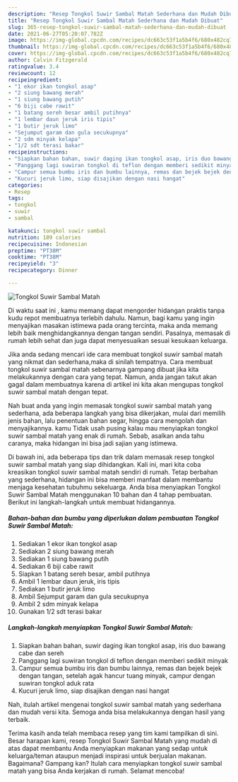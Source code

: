 ```yaml
---
description: "Resep Tongkol Suwir Sambal Matah Sederhana dan Mudah Dibuat"
title: "Resep Tongkol Suwir Sambal Matah Sederhana dan Mudah Dibuat"
slug: 365-resep-tongkol-suwir-sambal-matah-sederhana-dan-mudah-dibuat
date: 2021-06-27T05:20:07.782Z
image: https://img-global.cpcdn.com/recipes/dc663c53f1a5b4f6/680x482cq70/tongkol-suwir-sambal-matah-foto-resep-utama.jpg
thumbnail: https://img-global.cpcdn.com/recipes/dc663c53f1a5b4f6/680x482cq70/tongkol-suwir-sambal-matah-foto-resep-utama.jpg
cover: https://img-global.cpcdn.com/recipes/dc663c53f1a5b4f6/680x482cq70/tongkol-suwir-sambal-matah-foto-resep-utama.jpg
author: Calvin Fitzgerald
ratingvalue: 3.4
reviewcount: 12
recipeingredient:
- "1 ekor ikan tongkol asap"
- "2 siung bawang merah"
- "1 siung bawang putih"
- "6 biji cabe rawit"
- "1 batang sereh besar ambil putihnya"
- "1 lembar daun jeruk iris tipis"
- "1 butir jeruk limo"
- "Sejumput garam dan gula secukupnya"
- "2 sdm minyak kelapa"
- "1/2 sdt terasi bakar"
recipeinstructions:
- "Siapkan bahan bahan, suwir daging ikan tongkol asap, iris duo bawang cabe dan sereh"
- "Panggang lagi suwiran tongkol di teflon dengan memberi sedikit minyak"
- "Campur semua bumbu iris dan bumbu lainnya, remas dan bejek bejek dengan tangan, setelah agak hancur tuang minyak, campur dengan suwiran tongkol aduk rata"
- "Kucuri jeruk limo, siap disajikan dengan nasi hangat"
categories:
- Resep
tags:
- tongkol
- suwir
- sambal

katakunci: tongkol suwir sambal 
nutrition: 189 calories
recipecuisine: Indonesian
preptime: "PT38M"
cooktime: "PT38M"
recipeyield: "3"
recipecategory: Dinner

---
```



![Tongkol Suwir Sambal Matah](https://img-global.cpcdn.com/recipes/dc663c53f1a5b4f6/680x482cq70/tongkol-suwir-sambal-matah-foto-resep-utama.jpg)

Di waktu  saat ini , kamu memang dapat mengorder hidangan praktis tanpa kudu repot membuatnya terlebih dahulu. Namun, bagi kamu yang ingin menyajikan masakan istimewa pada orang tercinta, maka anda memang lebih baik menghidangkannya dengan tangan sendiri. Pasalnya, memasak di rumah lebih sehat dan juga dapat menyesuaikan sesuai kesukaan keluarga.

Jika anda sedang mencari ide cara membuat tongkol suwir sambal matah yang nikmat dan sederhana,maka di sinilah tempatnya. Cara membuat tongkol suwir sambal matah  sebenarnya gampang dibuat jika kita melakukannya dengan cara yang tepat. Namun, anda jangan takut akan gagal dalam membuatnya 
karena di artikel ini kita akan mengupas tongkol suwir sambal matah dengan tepat.  



Nah buat anda yang ingin memasak tongkol suwir sambal matah yang sederhana, ada beberapa langkah yang bisa dikerjakan, mulai dari memilih jenis bahan, lalu penentuan bahan segar, hingga cara mengolah dan menyajikannya. kamu Tidak usah pusing kalau mau menyiapkan tongkol suwir sambal matah yang enak di rumah. Sebab, asalkan anda  tahu caranya, maka hidangan ini bisa jadi sajian yang istimewa.

Di bawah ini, ada beberapa tips dan trik dalam memasak resep tongkol suwir sambal matah yang siap dihidangkan. Kali ini, mari kita coba kreasikan tongkol suwir sambal matah sendiri di rumah. Tetap berbahan yang sederhana, hidangan ini bisa memberi manfaat dalam membantu menjaga kesehatan tubuhmu sekeluarga. Anda bisa menyiapkan Tongkol Suwir Sambal Matah menggunakan 10 bahan dan 4 tahap pembuatan. Berikut ini langkah-langkah untuk membuat hidangannya.

<!--inarticleads1-->

##### Bahan-bahan dan bumbu yang diperlukan dalam pembuatan Tongkol Suwir Sambal Matah:

1. Sediakan 1 ekor ikan tongkol asap
1. Sediakan 2 siung bawang merah
1. Sediakan 1 siung bawang putih
1. Sediakan 6 biji cabe rawit
1. Siapkan 1 batang sereh besar, ambil putihnya
1. Ambil 1 lembar daun jeruk, iris tipis
1. Sediakan 1 butir jeruk limo
1. Ambil Sejumput garam dan gula secukupnya
1. Ambil 2 sdm minyak kelapa
1. Gunakan 1/2 sdt terasi bakar




<!--inarticleads2-->

##### Langkah-langkah menyiapkan Tongkol Suwir Sambal Matah:

1. Siapkan bahan bahan, suwir daging ikan tongkol asap, iris duo bawang cabe dan sereh
1. Panggang lagi suwiran tongkol di teflon dengan memberi sedikit minyak
1. Campur semua bumbu iris dan bumbu lainnya, remas dan bejek bejek dengan tangan, setelah agak hancur tuang minyak, campur dengan suwiran tongkol aduk rata
1. Kucuri jeruk limo, siap disajikan dengan nasi hangat




Nah, itulah artikel mengenai  tongkol suwir sambal matah  yang sederhana dan mudah versi kita. Semoga anda bisa melakukannya dengan hasil yang terbaik. 

Terima kasih anda telah membaca resep yang tim kami tampilkan di sini. Besar harapan kami, resep  Tongkol Suwir Sambal Matah yang mudah di atas dapat membantu Anda menyiapkan makanan yang sedap untuk keluarga/teman ataupun menjadi inspirasi untuk berjualan makanan. Bagaimana? Gampang kan? Itulah cara menyiapkan tongkol suwir sambal matah yang bisa Anda kerjakan di rumah. Selamat mencoba!

